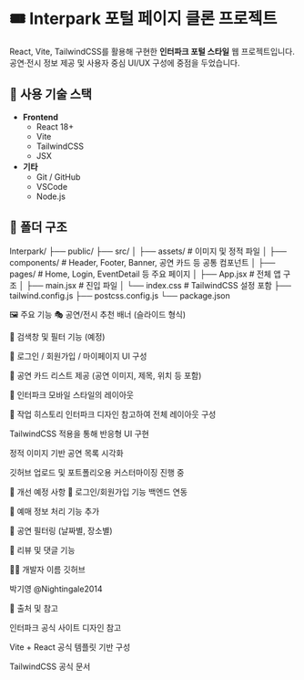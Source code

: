 # 🎟️ Interpark 포털 페이지 클론 프로젝트

React, Vite, TailwindCSS를 활용해 구현한 **인터파크 포털 스타일** 웹 프로젝트입니다.  
공연·전시 정보 제공 및 사용자 중심 UI/UX 구성에 중점을 두었습니다.

## 🔧 사용 기술 스택

- **Frontend**
  - React 18+
  - Vite
  - TailwindCSS
  - JSX
- **기타**
  - Git / GitHub
  - VSCode
  - Node.js

## 📁 폴더 구조
Interpark/ ├── public/ ├── src/ │ ├── assets/ # 이미지 및 정적 파일 │ ├── components/ # Header, Footer, Banner, 공연 카드 등 공통 컴포넌트 │ ├── pages/ # Home, Login, EventDetail 등 주요 페이지 │ ├── App.jsx # 전체 앱 구조 │ ├── main.jsx # 진입 파일 │ └── index.css # TailwindCSS 설정 포함 ├── tailwind.config.js ├── postcss.config.js └── package.json

🖼️ 주요 기능
🎭 공연/전시 추천 배너 (슬라이드 형식)

🔎 검색창 및 필터 기능 (예정)

🧾 로그인 / 회원가입 / 마이페이지 UI 구성

📌 공연 카드 리스트 제공 (공연 이미지, 제목, 위치 등 포함)

📱 인터파크 모바일 스타일의 레이아웃

📝 작업 히스토리
인터파크 디자인 참고하여 전체 레이아웃 구성

TailwindCSS 적용을 통해 반응형 UI 구현

정적 이미지 기반 공연 목록 시각화

깃허브 업로드 및 포트폴리오용 커스터마이징 진행 중

📌 개선 예정 사항
🔐 로그인/회원가입 기능 백엔드 연동

🎫 예매 정보 처리 기능 추가

📆 공연 필터링 (날짜별, 장소별)

💬 리뷰 및 댓글 기능

🙋‍♀️ 개발자
이름	깃허브

박기영	@Nightingale2014

🔗 출처 및 참고

인터파크 공식 사이트 디자인 참고

Vite + React 공식 템플릿 기반 구성

TailwindCSS 공식 문서
